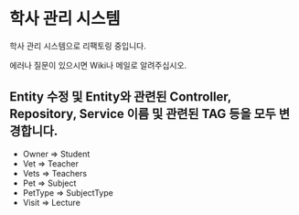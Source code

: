 # 학사 관리 시스템
학사 관리 시스템으로 리팩토링 중입니다.

에러나 질문이 있으시면 Wiki나 메일로 알려주십시오.

## Entity 수정 및 Entity와 관련된 Controller, Repository, Service 이름 및 관련된 TAG 등을 모두 변경합니다.<br/>
<ul>
   <li> Owner => Student </li>
   <li> Vet => Teacher </li>
   <li> Vets => Teachers </li>
   <li> Pet => Subject </li>
   <li> PetType => SubjectType </li>
   <li> Visit => Lecture </li>
</ul>

